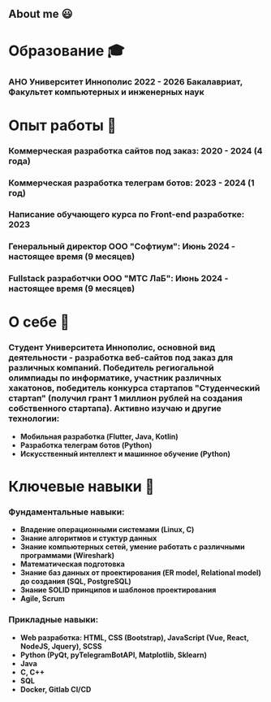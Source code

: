 ## About me 😃
# Образование 🎓
### АНО Университет Иннополис 2022 - 2026 Бакалавриат, Факультет компьютерных и инженерных наук

# Опыт работы 💼
### Коммерческая разработка сайтов под заказ: 2020 - 2024 (4 года)
### Коммерческая разработка телеграм ботов: 2023 - 2024 (1 год)
### Написание обучающего курса по Front-end разработке: 2023
### Генеральный директор ООО "Софтиум": Июнь 2024 - настоящее время (9 месяцев)
### Fullstack разработчки ООО "МТС ЛаБ": Июнь 2024 - настоящее время (9 месяцев)

# О себе 👀
### Студент Университета Иннополис, основной вид деятельности - разработка веб-сайтов под заказ для различных компаний. Победитель региогальной олимпиады по информатике, участник различных хакатонов, победитель конкурса стартапов "Студенческий стартап" (получил грант 1 миллион рублей на создания собственного стартапа). Активно изучаю и другие технологии: 
* **Мобильная разработка (Flutter, Java, Kotlin)**
* **Разработка телеграм ботов (Python)**
* **Искусственный интеллект и машинное обучение (Python)**

# Ключевые навыки 📕
### Фундаментальные навыки:
 * **Владение операционными системами (Linux, C)**
 * **Знание алгоритмов и стуктур данных**
 * **Знание компьютерных сетей, умение работать с различными программами (Wireshark)**
 * **Математическая подготовка**
 * **Знание баз данных от проектирования (ER model, Relational model) до создания (SQL, PostgreSQL)**
 * **Знание SOLID принципов и шаблонов проектирования**
 * **Agile, Scrum**

### Прикладные навыки:
* **Web разработка: HTML, CSS (Bootstrap), JavaScript (Vue, React, NodeJS, Jquery), SCSS**
* **Python (PyQt, pyTelegramBotAPI, Matplotlib, Sklearn)**
* **Java**
* **C, C++**
* **SQL**
* **Docker, Gitlab CI/CD**
   

